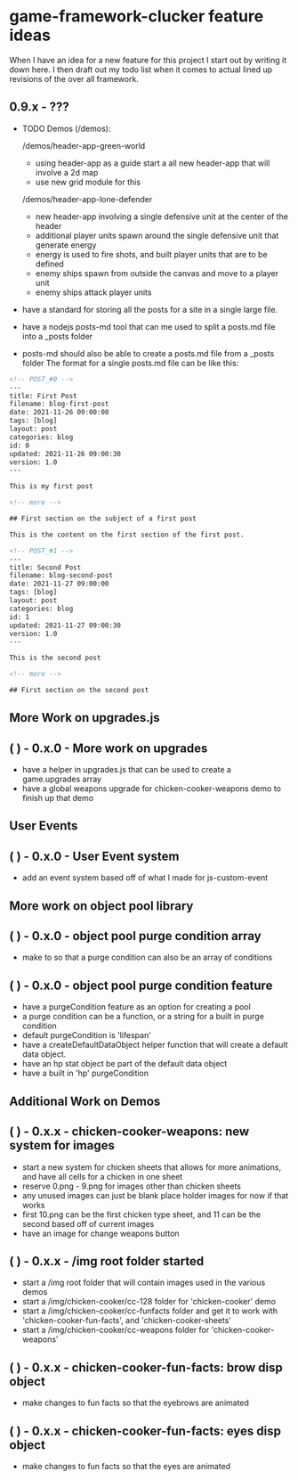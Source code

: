# game-framework-clucker feature ideas

When I have an idea for a new feature for this project I start out by writing it down here. I then draft out my todo list when it 
comes to actual lined up revisions of the over all framework.

<!-- ########## ########## -->
## 0.9.x - ???
<!-- ########## ########## -->

* TODO Demos (/demos):

    /demos/header-app-green-world
    * using header-app as a guide start a all new header-app that will involve a 2d map
    * use new grid module for this

    /demos/header-app-lone-defender
    * new header-app involving a single defensive unit at the center of the header
    * additional player units spawn around the single defensive unit that generate energy
    * energy is used to fire shots, and built player units that are to be defined
    * enemy ships spawn from outside the canvas and move to a player unit
    * enemy ships attack player units



* have a standard for storing all the posts for a site in a single large file.
* have a nodejs posts-md tool that can me used to split a posts.md file into a \_posts folder
* posts-md should also be able to create a posts.md file from a _posts folder
The format for a single posts.md file can be like this:

```html
<!-- POST_#0 -->
---
title: First Post
filename: blog-first-post
date: 2021-11-26 09:00:00
tags: [blog]
layout: post
categories: blog
id: 0
updated: 2021-11-26 09:00:30
version: 1.0
---

This is my first post

<!-- more -->

## First section on the subject of a first post

This is the content on the first section of the first post.

<!-- POST_#1 -->
---
title: Second Post
filename: blog-second-post
date: 2021-11-27 09:00:00
tags: [blog]
layout: post
categories: blog
id: 1
updated: 2021-11-27 09:00:30
version: 1.0
---

This is the second post

<!-- more -->

## First section on the second post
```



<!-- ########## ########## -->
## More Work on upgrades.js
<!-- ########## ########## -->

## (  ) - 0.x.0 - More work on upgrades
* have a helper in upgrades.js that can be used to create a game.upgrades array
* have a global weapons upgrade for chicken-cooker-weapons demo to finish up that demo

<!-- ########## ########## -->
## User Events
<!-- ########## ########## -->

## (  ) - 0.x.0 - User Event system
* add an event system based off of what I made for js-custom-event

<!-- ########## ########## -->
## More work on object pool library
<!-- ########## ########## -->

## (  ) - 0.x.0 - object pool purge condition array
* make to so that a purge condition can also be an array of conditions

## (  ) - 0.x.0 - object pool purge condition feature
* have a purgeCondition feature as an option for creating a pool
* a purge condition can be a function, or a string for a built in purge condition
* default purgeCondition is 'lifespan'
* have a createDefaultDataObject helper function that will create a default data object.
* have an hp stat object be part of the default data object
* have a built in 'hp' purgeCondition

<!-- ########## ########## -->
## Additional Work on Demos
<!-- ########## ########## -->

## (  ) - 0.x.x - chicken-cooker-weapons: new system for images
* start a new system for chicken sheets that allows for more animations, and have all cells for a chicken in one sheet
* reserve 0.png - 9.png for images other than chicken sheets
* any unused images can just be blank place holder images for now if that works
* first 10.png can be the first chicken type sheet, and 11 can be the second based off of current images
* have an image for change weapons button

## (  ) - 0.x.x - /img root folder started
* start a /img root folder that will contain images used in the various demos
* start a /img/chicken-cooker/cc-128 folder for 'chicken-cooker' demo
* start a /img/chicken-cooker/cc-funfacts folder and get it to work with 'chicken-cooker-fun-facts', and 'chicken-cooker-sheets'
* start a /img/chicken-cooker/cc-weapons folder for 'chicken-cooker-weapons'

## (  ) - 0.x.x - chicken-cooker-fun-facts: brow disp object
* make changes to fun facts so that the eyebrows are animated

## (  ) - 0.x.x - chicken-cooker-fun-facts: eyes disp object
* make changes to fun facts so that the eyes are animated



